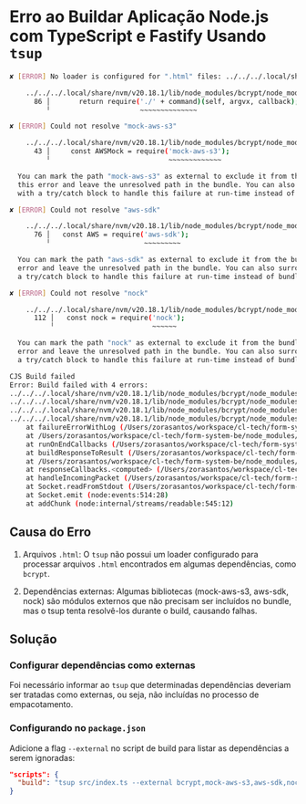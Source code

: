 # Erro ao Buildar Aplicação Node.js com TypeScript e Fastify Usando `tsup`

```bash
✘ [ERROR] No loader is configured for ".html" files: ../../../.local/share/nvm/v20.18.1/lib/node_modules/bcrypt/node_modules/@mapbox/node-pre-gyp/lib/util/nw-pre-gyp/index.html

    ../../../.local/share/nvm/v20.18.1/lib/node_modules/bcrypt/node_modules/@mapbox/node-pre-gyp/lib/node-pre-gyp.js:86:21:
      86 │       return require('./' + command)(self, argvx, callback);
         ╵                      ~~~~~~~~~~~~~~

✘ [ERROR] Could not resolve "mock-aws-s3"

    ../../../.local/share/nvm/v20.18.1/lib/node_modules/bcrypt/node_modules/@mapbox/node-pre-gyp/lib/util/s3_setup.js:43:28:
      43 │     const AWSMock = require('mock-aws-s3');
         ╵                             ~~~~~~~~~~~~~

  You can mark the path "mock-aws-s3" as external to exclude it from the bundle, which will remove
  this error and leave the unresolved path in the bundle. You can also surround this "require" call
  with a try/catch block to handle this failure at run-time instead of bundle-time.

✘ [ERROR] Could not resolve "aws-sdk"

    ../../../.local/share/nvm/v20.18.1/lib/node_modules/bcrypt/node_modules/@mapbox/node-pre-gyp/lib/util/s3_setup.js:76:22:
      76 │   const AWS = require('aws-sdk');
         ╵                       ~~~~~~~~~

  You can mark the path "aws-sdk" as external to exclude it from the bundle, which will remove this
  error and leave the unresolved path in the bundle. You can also surround this "require" call with
  a try/catch block to handle this failure at run-time instead of bundle-time.

✘ [ERROR] Could not resolve "nock"

    ../../../.local/share/nvm/v20.18.1/lib/node_modules/bcrypt/node_modules/@mapbox/node-pre-gyp/lib/util/s3_setup.js:112:23:
      112 │   const nock = require('nock');
          ╵                        ~~~~~~

  You can mark the path "nock" as external to exclude it from the bundle, which will remove this
  error and leave the unresolved path in the bundle. You can also surround this "require" call with
  a try/catch block to handle this failure at run-time instead of bundle-time.

CJS Build failed
Error: Build failed with 4 errors:
../../../.local/share/nvm/v20.18.1/lib/node_modules/bcrypt/node_modules/@mapbox/node-pre-gyp/lib/node-pre-gyp.js:86:21: ERROR: No loader is configured for ".html" files: ../../../.local/share/nvm/v20.18.1/lib/node_modules/bcrypt/node_modules/@mapbox/node-pre-gyp/lib/util/nw-pre-gyp/index.html
../../../.local/share/nvm/v20.18.1/lib/node_modules/bcrypt/node_modules/@mapbox/node-pre-gyp/lib/util/s3_setup.js:43:28: ERROR: Could not resolve "mock-aws-s3"
../../../.local/share/nvm/v20.18.1/lib/node_modules/bcrypt/node_modules/@mapbox/node-pre-gyp/lib/util/s3_setup.js:76:22: ERROR: Could not resolve "aws-sdk"
../../../.local/share/nvm/v20.18.1/lib/node_modules/bcrypt/node_modules/@mapbox/node-pre-gyp/lib/util/s3_setup.js:112:23: ERROR: Could not resolve "nock"
    at failureErrorWithLog (/Users/zorasantos/workspace/cl-tech/form-system-be/node_modules/esbuild/lib/main.js:1476:15)
    at /Users/zorasantos/workspace/cl-tech/form-system-be/node_modules/esbuild/lib/main.js:945:25
    at runOnEndCallbacks (/Users/zorasantos/workspace/cl-tech/form-system-be/node_modules/esbuild/lib/main.js:1316:45)
    at buildResponseToResult (/Users/zorasantos/workspace/cl-tech/form-system-be/node_modules/esbuild/lib/main.js:943:7)
    at /Users/zorasantos/workspace/cl-tech/form-system-be/node_modules/esbuild/lib/main.js:970:16
    at responseCallbacks.<computed> (/Users/zorasantos/workspace/cl-tech/form-system-be/node_modules/esbuild/lib/main.js:622:9)
    at handleIncomingPacket (/Users/zorasantos/workspace/cl-tech/form-system-be/node_modules/esbuild/lib/main.js:677:12)
    at Socket.readFromStdout (/Users/zorasantos/workspace/cl-tech/form-system-be/node_modules/esbuild/lib/main.js:600:7)
    at Socket.emit (node:events:514:28)
    at addChunk (node:internal/streams/readable:545:12)
```

## Causa do Erro

1. Arquivos `.html`: O `tsup` não possui um loader configurado para processar arquivos `.html` encontrados em algumas dependências, como `bcrypt`.

2. Dependências externas: Algumas bibliotecas (mock-aws-s3, aws-sdk, nock) são módulos externos que não precisam ser incluídos no bundle, mas o tsup tenta resolvê-los durante o build, causando falhas.

## Solução

### Configurar dependências como externas

Foi necessário informar ao `tsup` que determinadas dependências deveriam ser tratadas como externas, ou seja, não incluídas no processo de empacotamento.

### Configurando no `package.json`

Adicione a flag `--external` no script de build para listar as dependências a serem ignoradas:

```json
"scripts": {
  "build": "tsup src/index.ts --external bcrypt,mock-aws-s3,aws-sdk,nock"
}
```

